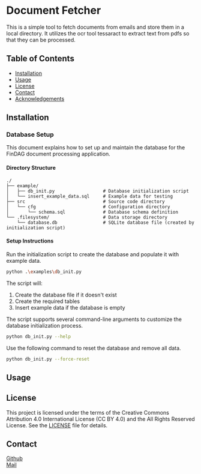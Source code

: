 # Document Fetcher

This is a simple tool to fetch documents from emails and store them in a local directory.
It utilizes the ocr tool tessaract to extract text from pdfs so that they can be processed.

## Table of Contents

- [Installation](#installation)
- [Usage](#usage)
- [License](#license)
- [Contact](#contact)
- [Acknowledgements](#acknowledgements)

## Installation
### Database Setup
This document explains how to set up and maintain the database for the FinDAG document processing application.

#### Directory Structure
```
./
├── example/
│   ├── db_init.py                  # Database initialization script
│   └── insert_example_data.sql     # Example data for testing
├── src                             # Source code directory
│   └── cfg                         # Configuration directory
│       └── schema.sql              # Database schema definition
└── .filesystem/                    # Data storage directory
    └── database.db                 # SQLite database file (created by initialization script)
```

#### Setup Instructions
Run the initialization script to create the database and populate it with example data.
```bash
python .\examples\db_init.py
```
The script will:
1. Create the database file if it doesn't exist
2. Create the required tables
3. Insert example data if the database is empty

The script supports several command-line arguments to customize the database initialization process.
```bash
python db_init.py --help
```

Use the following command to reset the database and remove all data.
```bash
python db_init.py --force-reset
``` 

## Usage

## License

This project is licensed under the terms of the Creative Commons Attribution 4.0 International License (CC BY 4.0) and the All Rights Reserved License. See the [LICENSE](LICENSE.txt) file for details.

## Contact
[Github](https://github.com/Knaeckebrothero) <br>
[Mail](mailto:OverlyGenericAddress@pm.me) <br>
